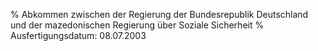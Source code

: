 % Abkommen zwischen der Regierung der Bundesrepublik Deutschland und der mazedonischen Regierung über Soziale Sicherheit
% Ausfertigungsdatum: 08.07.2003
 